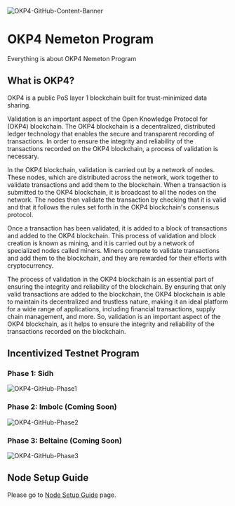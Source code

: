 ![OKP4-GitHub-Content-Banner](https://user-images.githubusercontent.com/102043225/210115257-b950ffb7-590c-44c6-9a9a-e2b12a5062a9.jpg)

# OKP4 Nemeton Program
Everything is about OKP4 Nemeton Program

## What is OKP4?
OKP4 is a public PoS layer 1 blockchain built for trust-minimized data sharing.

Validation is an important aspect of the Open Knowledge Protocol for (OKP4) blockchain. The OKP4 blockchain is a decentralized, distributed ledger technology that enables the secure and transparent recording of transactions. In order to ensure the integrity and reliability of the transactions recorded on the OKP4 blockchain, a process of validation is necessary.

In the OKP4 blockchain, validation is carried out by a network of nodes. These nodes, which are distributed across the network, work together to validate transactions and add them to the blockchain. When a transaction is submitted to the OKP4 blockchain, it is broadcast to all the nodes on the network. The nodes then validate the transaction by checking that it is valid and that it follows the rules set forth in the OKP4 blockchain's consensus protocol.

Once a transaction has been validated, it is added to a block of transactions and added to the OKP4 blockchain. This process of validation and block creation is known as mining, and it is carried out by a network of specialized nodes called miners. Miners compete to validate transactions and add them to the blockchain, and they are rewarded for their efforts with cryptocurrency.

The process of validation in the OKP4 blockchain is an essential part of ensuring the integrity and reliability of the blockchain. By ensuring that only valid transactions are added to the blockchain, the OKP4 blockchain is able to maintain its decentralized and trustless nature, making it an ideal platform for a wide range of applications, including financial transactions, supply chain management, and more. So, validation is an important aspect of the OKP4 blockchain, as it helps to ensure the integrity and reliability of the transactions recorded on the blockchain.


## Incentivized Testnet Program

### Phase 1: Sidh
![OKP4-GitHub-Phase1](https://user-images.githubusercontent.com/102043225/210132728-143a26da-ee1d-45bf-8601-5236095823c4.jpg)

### Phase 2: Imbolc (Coming Soon)
![OKP4-GitHub-Phase2](https://user-images.githubusercontent.com/102043225/210132694-42bb5015-92a6-4597-8947-020a1c92b359.jpg)

### Phase 3: Beltaine (Coming Soon)
![OKP4-GitHub-Phase3](https://user-images.githubusercontent.com/102043225/210132699-fbe76a29-07f1-4350-bc53-16f451e2a3fe.jpg)

## Node Setup Guide
Please go to [Node Setup Guide](https://github.com/AnatolianTeam/OKP4-Nemeton-Program/blob/main/OKP4%20Nemeton%20Setup%20Guide.md) page.
